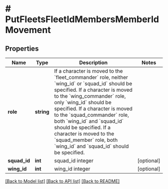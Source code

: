 # # PutFleetsFleetIdMembersMemberIdMovement

## Properties

Name | Type | Description | Notes
------------ | ------------- | ------------- | -------------
**role** | **string** | If a character is moved to the &#x60;fleet_commander&#x60; role, neither &#x60;wing_id&#x60; or &#x60;squad_id&#x60; should be specified. If a character is moved to the &#x60;wing_commander&#x60; role, only &#x60;wing_id&#x60; should be specified. If a character is moved to the &#x60;squad_commander&#x60; role, both &#x60;wing_id&#x60; and &#x60;squad_id&#x60; should be specified. If a character is moved to the &#x60;squad_member&#x60; role, both &#x60;wing_id&#x60; and &#x60;squad_id&#x60; should be specified. |
**squad_id** | **int** | squad_id integer | [optional]
**wing_id** | **int** | wing_id integer | [optional]

[[Back to Model list]](../../README.md#models) [[Back to API list]](../../README.md#endpoints) [[Back to README]](../../README.md)
